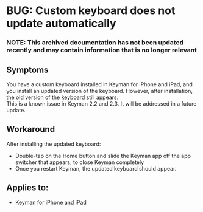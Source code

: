 # BUG: Custom keyboard does not update automatically

### **NOTE**: This archived documentation has not been updated recently and may contain information that is no longer relevant

## Symptoms
You have a custom keyboard installed in Keyman for iPhone and iPad, and you install an updated version of the keyboard. However, after installation, the old version of the keyboard still appears.  
This is a known issue in Keyman 2.2 and 2.3. It will be addressed in a future update.

## Workaround
After installing the updated keyboard:
- Double-tap on the Home button and slide the Keyman app off the app switcher that appears, to close Keyman completely
- Once you restart Keyman, the updated keyboard should appear.

## Applies to:
* Keyman for iPhone and iPad
